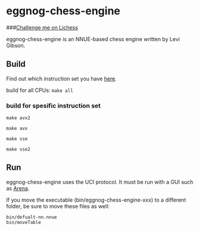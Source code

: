 # eggnog-chess-engine

###[Challenge me on Lichess](https://lichess.org/@/eggnog-chess-engine)

eggnog-chess-engine is an NNUE-based chess engine written by Levi Gibson.

## Build

Find out which instruction set you have [here](https://www.intel.com/content/www/us/en/support/articles/000057621/processors.html).

build for all CPUs:
`make all`

### build for spesific instruction set

`make avx2`

`make avx`

`make sse`

`make sse2`

## Run
eggnog-chess-engine uses the UCI protocol. It must be run with a GUI such as [Arena](http://www.playwitharena.de/).

If you move the executable (bin/eggnog-chess-engine-xxx) to a different folder, be sure to move these files as well:

    bin/defualt-nn.nnue
    bin/moveTable


